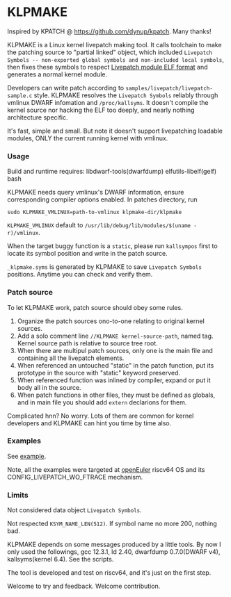 # KLPMAKE

Inspired by KPATCH @ https://github.com/dynup/kpatch. Many thanks!

KLPMAKE is a Linux kernel livepatch making tool. It calls toolchain to make the patching source to "partial linked" object, which included `Livepatch Symbols -- non-exported global symbols and non-included local symbols`, then fixes these symbols to respect [Livepatch module ELF format](https://www.kernel.org/doc/html/latest/livepatch/module-elf-format.html) and generates a normal kernel module.

Developers can write patch according to `samples/livepatch/livepatch-sample.c` style. KLPMAKE resolves the `Livepatch Symbols` reliably through vmlinux DWARF infomation and `/proc/kallsyms`. It doesn't compile the kernel source nor hacking the ELF too deeply, and nearly nothing architecture specific.

It's fast, simple and small. But note it doesn't support livepatching loadable modules, ONLY the current running kernel with vmlinux.

### Usage

Build and runtime requires: libdwarf-tools(dwarfdump) elfutils-libelf(gelf) bash

KLPMAKE needs query vmlinux's DWARF information, ensure corresponding compiler options enabled. In patches directory, run
```
sudo KLPMAKE_VMLINUX=path-to-vmlinux klpmake-dir/klpmake
```

`KLPMAKE_VMLINUX` default to `/usr/lib/debug/lib/modules/$(uname -r)/vmlinux`.

When the target buggy function is a `static`, please run `kallsympos` first to locate its symbol position and write in the patch source.

`_klpmake.syms` is generated by KLPMAKE to save `Livepatch Symbols` positions. Anytime you can check and verify them.

### Patch source

To let KLPMAKE work, patch source should obey some rules.

1. Organize the patch sources ono-to-one relating to original kernel sources.
2. Add a solo comment line `//KLPMAKE kernel-source-path`, named tag. Kernel source path is relative to source tree root.
3. When there are multipul patch sources, only one is the main file and containing all the livepatch elements.
4. When referenced an untouched "static" in the patch function, put its prototype in the source with "static" keyword preserved.
5. When referenced function was inlined by compiler, expand or put it body all in the source.
6. When patch functions in other files, they must be defined as globals, and in main file you should add `extern` declarions for them.

Complicated hnn? No worry. Lots of them are common for kernel developers and KLPMAKE can hint you time by time also.

### Examples

See [example](example/readme.md).

Note, all the examples were targeted at [openEuler](https://openeuler.org/) riscv64 OS and its CONFIG_LIVEPATCH_WO_FTRACE mechanism.

### Limits

Not considered data object `Livepatch Symbols`.

Not respected `KSYM_NAME_LEN(512)`. If symbol name no more 200, nothing bad.

KLPMAKE depends on some messages produced by a little tools. By now I only used  the followings, gcc 12.3.1, ld 2.40, dwarfdump 0.7.0(DWARF v4), kallsyms(kernel 6.4). See the scripts.

The tool is developed and test on riscv64, and it's just on the first step.

Welcome to try and feedback. Welcome contribution.


